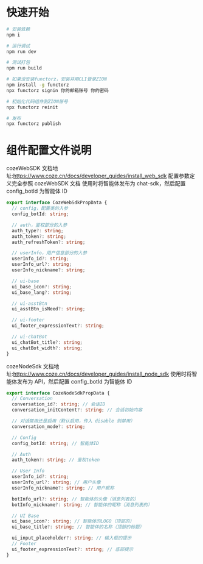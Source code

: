 # 快速开始

```bash
# 安装依赖
npm i

# 运行调试
npm run dev

# 测试打包
npm run build

# 如果没安装functorz，安装并用CLI登录ZION
npm install -g functorz
npx functorz signin 你的邮箱账号 你的密码

# 初始化代码组件到ZION账号
npx functorz reinit

# 发布
npx functorz publish

```

# 组件配置文件说明

cozeWebSDK 文档地址:https://www.coze.cn/docs/developer_guides/install_web_sdk
配置参数定义完全参照 cozeWebSDK 文档
使用时将智能体发布为 chat-sdk，然后配置 config_botId 为智能体 ID

```ts
export interface CozeWebSdkPropData {
  // config，配置类的入参
  config_botId: string;

  // auth，鉴权部分的入参
  auth_type?: string;
  auth_token?: string;
  auth_refreshToken?: string;

  // userInfo，用户信息部分的入参
  userInfo_id?: string;
  userInfo_url?: string;
  userInfo_nickname?: string;

  // ui-base
  ui_base_icon?: string;
  ui_base_lang?: string;

  // ui-asstBtn
  ui_asstBtn_isNeed?: string;

  // ui-footer
  ui_footer_expressionText?: string;

  // ui-chatBot
  ui_chatBot_title?: string;
  ui_chatBot_width?: string;
}
```

cozeNodeSdk 文档地址:https://www.coze.cn/docs/developer_guides/install_node_sdk
使用时将智能体发布为 API，然后配置 config_botId 为智能体 ID

```ts
export interface CozeNodeSdkPropData {
  // Conversation
  conversation_id?: string; // 会话ID
  conversation_initContent?: string; // 会话初始内容

  // 对话禁用还是启用（默认启用，传入 disable 则禁用）
  conversation_mode?: string;

  // Config
  config_botId: string; // 智能体ID

  // Auth
  auth_token?: string; // 鉴权token

  // User Info
  userInfo_id?: string;
  userInfo_url?: string; // 用户头像
  userInfo_nickname?: string; // 用户昵称

  botInfo_url?: string; // 智能体的头像（消息列表的）
  botInfo_nickname?: string; // 智能体的昵称（消息列表的）

  // UI Base
  ui_base_icon?: string; // 智能体的LOGO（顶部的）
  ui_base_title?: string; // 智能体的名称（顶部的标题）

  ui_input_placeholder?: string; // 输入框的提示
  // Footer
  ui_footer_expressionText?: string; // 底部提示
}
```
